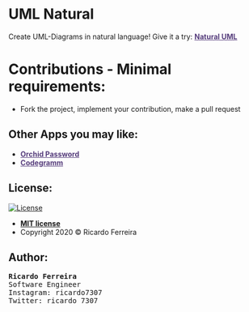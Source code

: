 # UML Natural
Create UML-Diagrams in natural language! Give it a try: <a href="https://treslines.github.io/" target="_blank" style="color: #563D7C;"><b> Natural UML</b></a>

# Contributions - Minimal requirements:
  - Fork the project, implement your contribution, make a pull request

## Other Apps you may like:
- <a href="https://play.google.com/store/apps/details?id=com.softsuit.orchid" target="_blank" style="color: #563D7C;"><b> Orchid Password</b></a> 
- <a href="http://codegramm.herokuapp.com/index.html" target="_blank" style="color: #563D7C;"><b> Codegramm</b></a>

## License:
[![License](http://img.shields.io/:license-mit-blue.svg?style=flat-square)](http://badges.mit-license.org)
- **[MIT license](http://opensource.org/licenses/mit-license.php)**
- Copyright 2020 © Ricardo Ferreira

## Author:
<pre>
<b>Ricardo Ferreira</b>
Software Engineer
Instagram: ricardo7307
Twitter: ricardo_7307
</pre>
